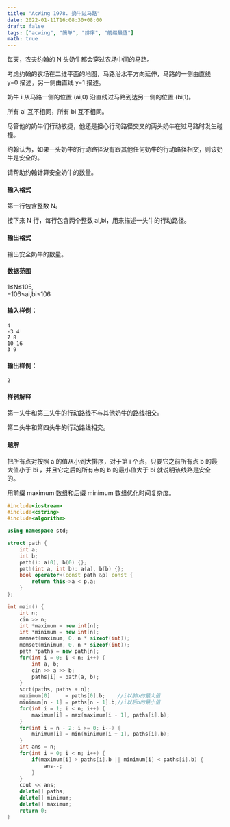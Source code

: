 ```yaml
---
title: "AcWing 1978. 奶牛过马路"
date: 2022-01-11T16:08:30+08:00
draft: false
tags: ["acwing", "简单", "排序", "前缀最值"]
math: true
---
```


每天，农夫约翰的 N 头奶牛都会穿过农场中间的马路。

考虑约翰的农场在二维平面的地图，马路沿水平方向延伸，马路的一侧由直线 y=0 描述，另一侧由直线 y=1 描述。

奶牛 i 从马路一侧的位置 (ai,0) 沿直线过马路到达另一侧的位置 (bi,1)。

所有 ai 互不相同，所有 bi 互不相同。

尽管他的奶牛们行动敏捷，他还是担心行动路径交叉的两头奶牛在过马路时发生碰撞。

约翰认为，如果一头奶牛的行动路径没有跟其他任何奶牛的行动路径相交，则该奶牛是安全的。

请帮助约翰计算安全奶牛的数量。

<!--more-->

#### 输入格式

第一行包含整数 N。

接下来 N 行，每行包含两个整数 ai,bi，用来描述一头牛的行动路径。

#### 输出格式

输出安全奶牛的数量。

#### 数据范围

1≤N≤105,  
−106≤ai,bi≤106

#### 输入样例：

```
4
-3 4
7 8
10 16
3 9
```

#### 输出样例：

```
2
```

#### 样例解释

第一头牛和第三头牛的行动路线不与其他奶牛的路线相交。

第二头牛和第四头牛的行动路线相交。

#### 题解

把所有点对按照 a 的值从小到大排序，对于第 i 个点，只要它之前所有点 b 的最大值小于 bi ，并且它之后的所有点的 b 的最小值大于 bi 就说明该线路是安全的。

用前缀 maximum 数组和后缀 minimum 数组优化时间复杂度。

```cpp
#include<iostream>
#include<cstring>
#include<algorithm>

using namespace std;

struct path {
    int a;
    int b;
    path(): a(0), b(0) {};
    path(int a, int b): a(a), b(b) {};
    bool operator<(const path &p) const {
        return this->a < p.a;
    }
};

int main() {
    int n;
    cin >> n;
    int *maximum = new int[n];
    int *minimum = new int[n];
    memset(maximum, 0, n * sizeof(int));
    memset(minimum, 0, n * sizeof(int));
    path *paths = new path[n];
    for(int i = 0; i < n; i++) {
        int a, b;
        cin >> a >> b;
        paths[i] = path(a, b);
    }
    sort(paths, paths + n);
    maximum[0]     = paths[0].b;    //i以前b的最大值
    minimum[n - 1] = paths[n - 1].b;//i以后b的最小值
    for(int i = 1; i < n; i++) {
        maximum[i] = max(maximum[i - 1], paths[i].b);
    }
    for(int i = n - 2; i >= 0; i--) {
        minimum[i] = min(minimum[i + 1], paths[i].b);
    }
    int ans = n;
    for(int i = 0; i < n; i++) {
        if(maximum[i] > paths[i].b || minimum[i] < paths[i].b) {
            ans--;
        }
    }
    cout << ans;
    delete[] paths;
    delete[] minimum;
    delete[] maximum;
    return 0;
}
```
